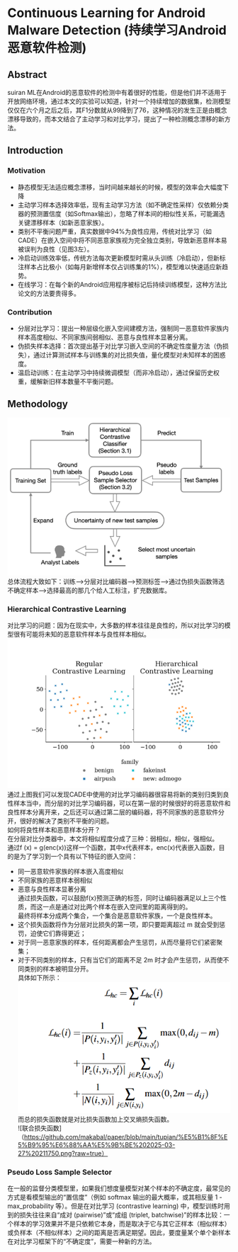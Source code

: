 # Continuous Learning for Android Malware Detection (持续学习Android恶意软件检测)
## Abstract
suiran ML在Android的恶意软件的检测中有着很好的性能，但是他们并不适用于开放网络环境，通过本文的实验可以知道，针对一个持续增加的数据集，检测模型仅仅在六个月之后之后，其F1分数就从99降到了76，这种情况的发生正是由概念漂移导致的，而本文结合了主动学习和对比学习，提出了一种检测概念漂移的新方法。  
## Introduction  
### Motivation  
- 静态模型无法适应概念漂移，当时间越来越长的时候，模型的效率会大幅度下降  
- 主动学习样本选择效率低，现有主动学习方法（如不确定性采样）仅依赖分类器的预测置信度（如Softmax输出），忽略了样本间的相似性关系，可能漏选关键漂移样本（如新恶意家族）。    
- 类别不平衡问题严重，真实数据中94%为良性应用，传统对比学习（如CADE）在嵌入空间中将不同恶意家族视为完全独立类别，导致新恶意样本易被误判为良性（见图3左）。 
- 冷启动训练效率低，传统方法每次更新模型时需从头训练（冷启动），但新标注样本占比极小（如每月新增样本仅占训练集的1%），模型难以快速适应新趋势。
- 在线学习：在每个新的Android应用程序被标记后持续训练模型，这种方法比论文的方法要贵得多。 
### Contribution    
- 分层对比学习：提出一种层级化嵌入空间建模方法，强制同一恶意软件家族内样本高度相似、不同家族间弱相似、恶意与良性样本显著分离。
- 伪损失样本选择：首次提出基于对比学习嵌入空间的不确定性度量方法（伪损失），通过计算测试样本与训练集的对比损失值，量化模型对未知样本的困惑度。
- 温启动训练：在主动学习中持续微调模型（而非冷启动），通过保留历史权重，缓解新旧样本数量不平衡问题。
## Methodology
![框架图](https://github.com/makabal/paper/blob/main/tupian/%E5%B1%8F%E5%B9%95%E6%88%AA%E5%9B%BE%202025-03-27%20193153.png?raw=true)  
总体流程大致如下：训练——>分层对比编码器——>预测标签——>通过伪损失函数筛选不确定样本——>选择最高的那几个给人工标注，扩充数据库。
### Hierarchical Contrastive Learning
对比学习的问题：因为在现实中，大多数的样本往往是良性的，所以对比学习的模型很有可能将未知的恶意软件样本与良性样本相似。
![两种对比学习的差距](https://github.com/makabal/paper/blob/main/tupian/%E5%B1%8F%E5%B9%95%E6%88%AA%E5%9B%BE%202025-03-27%20201743.png?raw=true)  
通过上图我们可以发现CADE中使用的对比学习编码器很容易将新的类别归类到良性样本当中，而分层的对比学习编码器，可以在第一层的时候很好的将恶意软件和良性样本分离开来，之后还可以通过第二层的编码器，将不同家族的恶意软件分开，很好的解决了类别不平衡的问题。    
如何将良性样本和恶意样本分开？    
在分层对比分类器中，本文将相似程度分成了三种：弱相似，相似，强相似。  
通过f (x) = g(enc(x))这样一个函数，其中x代表样本，enc(x)代表嵌入函数，目的是为了学习到一个具有以下特征的嵌入空间：
- 同一恶意软件家族的样本嵌入高度相似  
- 不同家族的恶意样本弱相似  
- 恶意与良性样本显著分离  
通过损失函数，可以鼓励f(x)预测正确的标签，同时让编码器满足以上三个性质，而这一点是通过对比两个样本在嵌入空间里的距离得到的。   
最终将样本分成两个集合，一个集合是恶意软件家族，一个是良性样本。  
- 这个损失函数将作为分层对比损失的第一项，即只要距离超过 m 就会受到惩罚，迫使它们靠得更近；  
- 对于同一恶意家族的样本，任何距离都会产生惩罚，从而尽量将它们紧密聚集；  
- 对于不同类别的样本，只有当它们的距离不足 2m 时才会产生惩罚，从而使不同类别的样本被明显分开。  
具体如下所示：  
![分层对比损失函数](https://github.com/makabal/paper/blob/main/tupian/%E5%B1%8F%E5%B9%95%E6%88%AA%E5%9B%BE%202025-03-27%20211344.png?raw=true)
而总的损失函数就是对比损失函数加上交叉熵损失函数。   
![联合损失函数]（https://github.com/makabal/paper/blob/main/tupian/%E5%B1%8F%E5%B9%95%E6%88%AA%E5%9B%BE%202025-03-27%20211750.png?raw=true）
### Pseudo Loss Sample Selector
在一般的监督分类模型里，如果我们想度量模型对某个样本的不确定度，最常见的方式是看模型输出的“置信度”（例如 softmax 输出的最大概率，或其相反量 1 - max_probability 等）。但是在对比学习 (contrastive learning) 中，模型训练时用到的损失往往来自“成对 (pairwise)”或“成组 (triplet, batchwise)”的样本比较：一个样本的学习效果并不是只依赖它本身，而是取决于它与其它正样本（相似样本）或负样本（不相似样本）之间的距离是否满足期望。因此，要度量某个单个新样本在对比学习框架下的“不确定度”，需要一种新的方法。   





